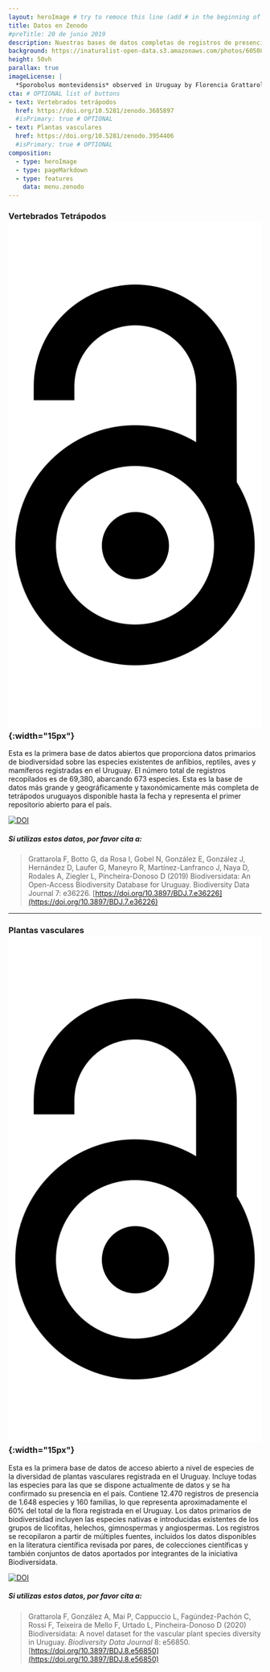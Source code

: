 ```yaml
---
layout: heroImage # try to remoce this line (add # in the beginning of the line to make it a comment) - then the layout will change, but the content remain the same
title: Datos en Zenodo
#preTitle: 20 de junio 2019
description: Nuestras bases de datos completas de registros de presencia de tetrápodos y plantas vasculares de Uruguay están disponibles en Zenodo
background: https://inaturalist-open-data.s3.amazonaws.com/photos/60508300/original.jpeg
height: 50vh
parallax: true
imageLicense: |
  *Sporobolus montevidensis* observed in Uruguay by Florencia Grattarola licensed under [CC BY](http://creativecommons.org/licenses/by/4.0/) via [iNaturalist](https://www.gbif.org/occurrence/2574126620)
cta: # OPTIONAL list of buttons
- text: Vertebrados tetrápodos
  href: https://doi.org/10.5281/zenodo.3685897
  #isPrimary: true # OPTIONAL
- text: Plantas vasculares
  href: https://doi.org/10.5281/zenodo.3954406
  #isPrimary: true # OPTIONAL
composition:
  - type: heroImage
  - type: pageMarkdown
  - type: features
    data: menu.zenodo
---
```


<!-- ![](https://about.zenodo.org/static/img/logos/zenodo-gradient-2500.png) -->

### Vertebrados Tetrápodos ![](/assets/images/academic-icons/open-access.svg){:width="15px"}

Esta es la primera base de datos abiertos que proporciona datos primarios de biodiversidad sobre las especies existentes de anfibios, reptiles, aves y mamíferos registradas en el Uruguay. El número total de registros recopilados es de 69,380, abarcando 673 especies. Esta es la base de datos más grande y geográficamente y taxonómicamente más completa de tetrápodos uruguayos disponible hasta la fecha y representa el primer repositorio abierto para el país.  

[![DOI](https://zenodo.org/badge/DOI/10.5281/zenodo.3685897.svg)](https://doi.org/10.5281/zenodo.3685897)

##### **Si utilizas estos datos, por favor cita a:**
> Grattarola F, Botto G, da Rosa I, Gobel N, González E, González J, Hernández D, Laufer G, Maneyro R, Martínez-Lanfranco J, Naya D, Rodales A, Ziegler L, Pincheira-Donoso D (2019) Biodiversidata: An Open-Access Biodiversity Database for Uruguay. Biodiversity Data Journal 7: e36226. [https://doi.org/10.3897/BDJ.7.e36226](https://doi.org/10.3897/BDJ.7.e36226)

---

### Plantas vasculares ![](/assets/images/academic-icons/open-access.svg){:width="15px"}

Esta es la primera base de datos de acceso abierto a nivel de especies de la diversidad de plantas vasculares registrada en el Uruguay. Incluye todas las especies para las que se dispone actualmente de datos y se ha confirmado su presencia en el país. Contiene 12.470 registros de presencia de 1.648 especies y 160 familias, lo que representa aproximadamente el 60% del total de la flora registrada en el Uruguay. Los datos primarios de biodiversidad incluyen las especies nativas e introducidas existentes de los grupos de licofitas, helechos, gimnospermas y angiospermas. Los registros se recopilaron a partir de múltiples fuentes, incluidos los datos disponibles en la literatura científica revisada por pares, de colecciones científicas y también conjuntos de datos aportados por integrantes de la iniciativa Biodiversidata.

[![DOI](https://zenodo.org/badge/DOI/10.5281/zenodo.3954406.svg)](https://doi.org/10.5281/zenodo.3954406)

##### **Si utilizas estos datos, por favor cita a:**
> Grattarola F, González A, Mai P, Cappuccio L, Fagúndez-Pachón C, Rossi F, Teixeira de Mello F, Urtado L, Pincheira-Donoso D (2020) Biodiversidata: A novel dataset for the vascular plant species diversity in Uruguay. *Biodiversity Data Journal* 8: e56850. [https://doi.org/10.3897/BDJ.8.e56850](https://doi.org/10.3897/BDJ.8.e56850)
